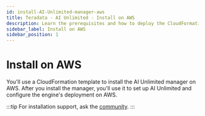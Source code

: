 ```yaml
---
id: install-AI-Unlimited-manager-aws
title: Teradata - AI Unlimited - Install on AWS
description: Learn the prerequisites and how to deploy the CloudFormation template for the manager.
sidebar_label: Install on AWS
sidebar_position: 1
---
```


# Install on AWS

You'll use a CloudFormation template to install the AI Unlimited manager on AWS. After you install the manager, you'll use it to set up AI Unlimited and configure the engine's deployment on AWS.

:::tip
For installation support, ask the [community](https://support.teradata.com/community?id=community_forum&sys_id=b0aba91597c329d0e6d2bd8c1253affa).
:::